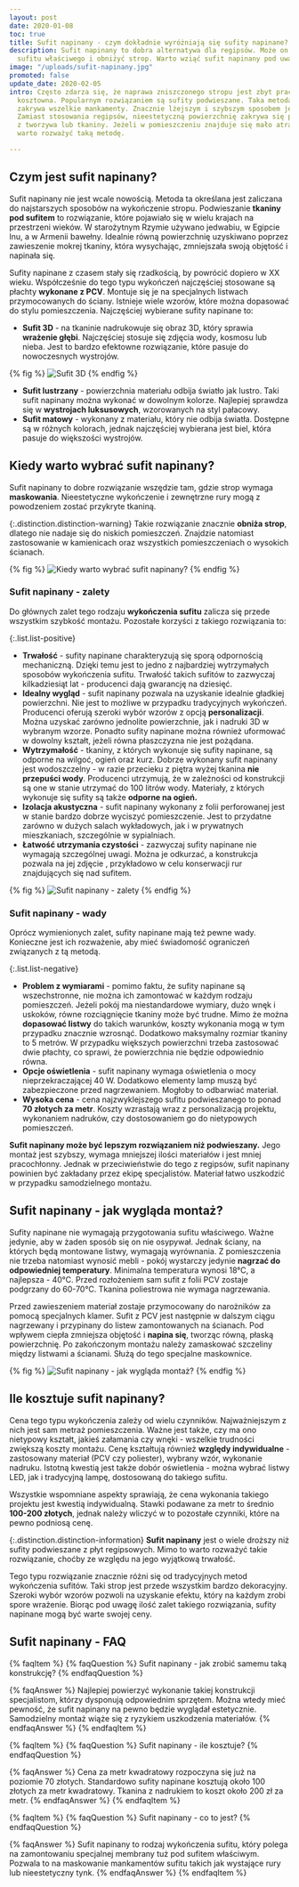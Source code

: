 ```yaml
---
layout: post
date: 2020-01-08
toc: true
title: Sufit napinany - czym dokładnie wyróżniają się sufity napinane?
description: Sufit napinany to dobra alternatywa dla regipsów. Może on ukryć wady
  sufitu właściwego i obniżyć strop. Warto wziąć sufit napinany pod uwagę przy remoncie.
image: "/uploads/sufit-napinany.jpg"
promoted: false
update_date: 2020-02-05
intro: Często zdarza się, że naprawa zniszczonego stropu jest zbyt pracochłonna i
  kosztowna. Popularnym rozwiązaniem są sufity podwieszane. Taka metoda skutecznie
  zakrywa wszelkie mankamenty. Znacznie lżejszym i szybszym sposobem jest sufit napinany.
  Zamiast stosowania regipsów, nieestetyczną powierzchnię zakrywa się płachtą wykonaną
  z tworzywa lub tkaniny. Jeżeli w pomieszczeniu znajduje się mało atrakcyjny strop,
  warto rozważyć taką metodę.

---
```

## Czym jest sufit napinany?

Sufit napinany nie jest wcale nowością. Metoda ta określana jest zaliczana do najstarszych sposobów na wykończenie stropu. Podwieszanie **tkaniny pod sufitem** to rozwiązanie, które pojawiało się w wielu krajach na przestrzeni wieków. W starożytnym Rzymie używano jedwabiu, w Egipcie lnu, a w Armenii bawełny. Idealnie równą powierzchnię uzyskiwano poprzez zawieszenie mokrej tkaniny, która wysychając, zmniejszała swoją objętość i napinała się.

Sufity napinane z czasem stały się rzadkością, by powrócić dopiero w XX wieku. Współcześnie do tego typu wykończeń najczęściej stosowane są płachty **wykonane z PCV**. Montuje się je na specjalnych listwach przymocowanych do ściany. Istnieje wiele wzorów, które można dopasować do stylu pomieszczenia. Najczęściej wybierane sufity napinane to:

* **Sufit 3D** - na tkaninie nadrukowuje się obraz 3D, który sprawia **wrażenie głębi**. Najczęściej stosuje się zdjęcia wody, kosmosu lub nieba. Jest to bardzo efektowne rozwiązanie, które pasuje do nowoczesnych wystrojów.

{% fig %}
![Sufit 3D](/uploads/sufit-3D.jpg "Sufit 3D")
{% endfig %}

* **Sufit lustrzany** - powierzchnia materiału odbija światło jak lustro. Taki sufit napinany można wykonać w dowolnym kolorze. Najlepiej sprawdza się w **wystrojach luksusowych**, wzorowanych na styl pałacowy.
* **Sufit matowy** - wykonany z materiału, który nie odbija światła. Dostępne są w różnych kolorach, jednak najczęściej wybierana jest biel, która pasuje do większości wystrojów.

## Kiedy warto wybrać sufit napinany?

Sufit napinany to dobre rozwiązanie wszędzie tam, gdzie strop wymaga **maskowania**. Nieestetyczne wykończenie i zewnętrzne rury mogą z powodzeniem zostać przykryte tkaniną.

{:.distinction.distinction-warning}
Takie rozwiązanie znacznie **obniża strop**, dlatego nie nadaje się do niskich pomieszczeń. Znajdzie natomiast zastosowanie w kamienicach oraz wszystkich pomieszczeniach o wysokich ścianach.

{% fig %}
![Kiedy warto wybrać sufit napinany?](/uploads/kiedy-warto-wybrac-sufit-napinany.jpg "Kiedy warto wybrać sufit napinany?")
{% endfig %}

### Sufit napinany - zalety

Do głównych zalet tego rodzaju **wykończenia sufitu** zalicza się przede wszystkim szybkość montażu. Pozostałe korzyści z takiego rozwiązania to:

{:.list.list-positive}

* **Trwałość** - sufity napinane charakteryzują się sporą odpornością mechaniczną. Dzięki temu jest to jedno z najbardziej wytrzymałych sposobów wykończenia sufitu. Trwałość takich sufitów to zazwyczaj kilkadziesiąt lat - producenci dają gwarancję na dziesięć.
* **Idealny wygląd** - sufit napinany pozwala na uzyskanie idealnie gładkiej powierzchni. Nie jest to możliwe w przypadku tradycyjnych wykończeń. Producenci oferują szeroki wybór wzorów z opcją **personalizacji**. Można uzyskać zarówno jednolite powierzchnie, jak i nadruki 3D w wybranym wzorze. Ponadto sufity napinane można również uformować w dowolny kształt, jeżeli równa płaszczyzna nie jest pożądana.
* **Wytrzymałość** - tkaniny, z których wykonuje się sufity napinane, są odporne na wilgoć, ogień oraz kurz. Dobrze wykonany sufit napinany jest wodoszczelny - w razie przecieku z piętra wyżej tkanina **nie przepuści wody**. Producenci utrzymują, że w zależności od konstrukcji są one w stanie utrzymać do 100 litrów wody. Materiały, z których wykonuje się sufity są także **odporne na ogień.**
* **Izolacja akustyczna** - sufit napinany wykonany z folii perforowanej jest w stanie bardzo dobrze wyciszyć pomieszczenie. Jest to przydatne zarówno w dużych salach wykładowych, jak i w prywatnych mieszkaniach, szczególnie w sypialniach.
* **Łatwość utrzymania czystości** - zazwyczaj sufity napinane nie wymagają szczególnej uwagi. Można je odkurzać, a konstrukcja pozwala na jej zdjęcie , przykładowo w celu konserwacji rur znajdujących się nad sufitem.

{% fig %}
![Sufit napinany - zalety](/uploads/sufit-napinany-zalety.jpg "Sufit napinany - zalety")
{% endfig %}

### Sufit napinany - wady

Oprócz wymienionych zalet, sufity napinane mają też pewne wady. Konieczne jest ich rozważenie, aby mieć świadomość ograniczeń związanych z tą metodą.

{:.list.list-negative}

* **Problem z wymiarami** - pomimo faktu, że sufity napinane są wszechstronne, nie można ich zamontować w każdym rodzaju pomieszczeń. Jeżeli pokój ma niestandardowe wymiary, dużo wnęk i uskoków, równe rozciągnięcie tkaniny może być trudne. Mimo że można **dopasować listwy** do takich warunków, koszty wykonania mogą w tym przypadku znacznie wzrosnąć. Dodatkowo maksymalny rozmiar tkaniny to 5 metrów. W przypadku większych powierzchni trzeba zastosować dwie płachty, co sprawi, że powierzchnia nie będzie odpowiednio równa.
* **Opcje oświetlenia** - sufit napinany wymaga oświetlenia o mocy nieprzekraczającej 40 W. Dodatkowo elementy lamp muszą być zabezpieczone przed nagrzewaniem. Mogłoby to odbarwiać materiał.
* **Wysoka cena** - cena najzwyklejszego sufitu podwieszanego to ponad **70 złotych za metr**. Koszty wzrastają wraz z personalizacją projektu, wykonaniem nadruków, czy dostosowaniem go do nietypowych pomieszczeń.

**Sufit napinany może być lepszym rozwiązaniem niż podwieszany.** Jego montaż jest szybszy, wymaga mniejszej ilości materiałów i jest mniej pracochłonny. Jednak w przeciwieństwie do tego z regipsów, sufit napinany powinien być zakładany przez ekipę specjalistów. Materiał łatwo uszkodzić w przypadku samodzielnego montażu.

## Sufit napinany - jak wygląda montaż?

Sufity napinane nie wymagają przygotowania sufitu właściwego. Ważne jedynie, aby w żaden sposób się on nie osypywał. Jednak ściany, na których będą montowane listwy, wymagają wyrównania. Z pomieszczenia nie trzeba natomiast wynosić mebli - pokój wystarczy jedynie **nagrzać do odpowiedniej temperatury**. Minimalna temperatura wynosi 18°C, a najlepsza - 40°C. Przed rozłożeniem sam sufit z folii PCV zostaje podgrzany do 60-70°C. Tkanina poliestrowa nie wymaga nagrzewania.

Przed zawieszeniem materiał zostaje przymocowany do narożników za pomocą specjalnych klamer. Sufit z PCV jest następnie w dalszym ciągu nagrzewany i przypinany do listew zamontowanych na ścianach. Pod wpływem ciepła zmniejsza objętość i **napina się**, tworząc równą, płaską powierzchnię. Po zakończonym montażu należy zamaskować szczeliny między listwami a ścianami. Służą do tego specjalne maskownice.

{% fig %}
![Sufit napinany - jak wygląda montaż?](/uploads/sufit-napinany-jak-wyglada-montaz-1.jpg "Sufit napinany - jak wygląda montaż?")
{% endfig %}

## Ile kosztuje sufit napinany?

Cena tego typu wykończenia zależy od wielu czynników. Najważniejszym z nich jest sam metraż pomieszczenia. Ważne jest także, czy ma ono nietypowy kształt, jakieś załamania czy wnęki - wszelkie trudności zwiększą koszty montażu. Cenę kształtują również **względy indywidualne** - zastosowany materiał (PCV czy poliester), wybrany wzór, wykonanie nadruku. Istotną kwestią jest także dobór oświetlenia - można wybrać listwy LED, jak i tradycyjną lampę, dostosowaną do takiego sufitu.

Wszystkie wspomniane aspekty sprawiają, że cena wykonania takiego projektu jest kwestią indywidualną. Stawki podawane za metr to średnio **100-200 złotych**, jednak należy wliczyć w to pozostałe czynniki, które na pewno podniosą cenę.

{:.distinction.distinction-information}
**Sufit napinany** jest o wiele droższy niż sufity podwieszane z płyt regipsowych. Mimo to warto rozważyć takie rozwiązanie, choćby ze względu na jego wyjątkową trwałość.

Tego typu rozwiązanie znacznie różni się od tradycyjnych metod wykończenia sufitów. Taki strop jest przede wszystkim bardzo dekoracyjny. Szeroki wybór wzorów pozwoli na uzyskanie efektu, który na każdym zrobi spore wrażenie. Biorąc pod uwagę ilość zalet takiego rozwiązania, sufity napinane mogą być warte swojej ceny.

## Sufit napinany - FAQ

{% faqItem %}
{% faqQuestion %}
Sufit napinany - jak zrobić samemu taką konstrukcję?
{% endfaqQuestion %}

{% faqAnswer %}
Najlepiej powierzyć wykonanie takiej konstrukcji specjalistom, którzy dysponują odpowiednim sprzętem. Można wtedy mieć pewność, że sufit napinany na pewno będzie wyglądał estetycznie. Samodzielny montaż wiąże się z ryzykiem uszkodzenia materiałów.
{% endfaqAnswer %}
{% endfaqItem %}

{% faqItem %}
{% faqQuestion %}
Sufit napinany - ile kosztuje?
{% endfaqQuestion %}

{% faqAnswer %}
Cena za metr kwadratowy rozpoczyna się już na poziomie 70 złotych. Standardowo sufity napinane kosztują około 100 złotych za metr kwadratowy. Tkanina z nadrukiem to koszt około 200 zł za metr.
{% endfaqAnswer %}
{% endfaqItem %}

{% faqItem %}
{% faqQuestion %}
Sufit napinany - co to jest?
{% endfaqQuestion %}

{% faqAnswer %}
Sufit napinany to rodzaj wykończenia sufitu, który polega na zamontowaniu specjalnej membrany tuż pod sufitem właściwym. Pozwala to na maskowanie mankamentów sufitu takich jak wystające rury lub nieestetyczny tynk.
{% endfaqAnswer %}
{% endfaqItem %}